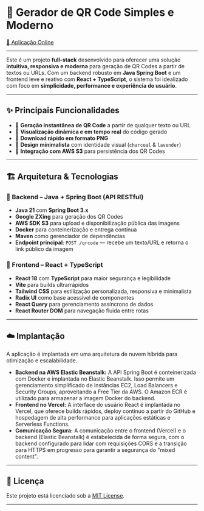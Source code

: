 # 🔳 Gerador de QR Code Simples e Moderno

[🔗 Aplicação Online](https://qr-code-gen-lyart.vercel.app/) 

---

Este é um projeto **full-stack** desenvolvido para oferecer uma solução **intuitiva, responsiva e moderna** para geração de QR Codes a partir de textos ou URLs. Com um backend robusto em **Java Spring Boot** e um frontend leve e reativo com **React + TypeScript**, o sistema foi idealizado com foco em **simplicidade, performance e experiência do usuário**.

---

## ✨ Principais Funcionalidades

- 🔹 **Geração instantânea de QR Code** a partir de qualquer texto ou URL
- 🔹 **Visualização dinâmica e em tempo real** do código gerado
- 🔹 **Download rápido em formato PNG**
- 🔹 **Design minimalista** com identidade visual (`charcoal` & `lavender`)
- 🔹 **Integração com AWS S3** para persistência dos QR Codes

---

## 🏗️ Arquitetura & Tecnologias

### 🔧 Backend – Java + Spring Boot (API RESTful)

- **Java 21** com **Spring Boot 3.x**
- **Google ZXing** para geração dos QR Codes
- **AWS SDK S3** para upload e disponibilização pública das imagens
- **Docker** para conteinerização e entrega contínua
- **Maven** como gerenciador de dependências
- **Endpoint principal**: `POST /qrcode` — recebe um texto/URL e retorna o link público da imagem

### 🎨 Frontend – React + TypeScript

- **React 18** com **TypeScript** para maior segurança e legibilidade
- **Vite** para builds ultrarrápidos
- **Tailwind CSS** para estilização personalizada, responsiva e minimalista
- **Radix UI** como base acessível de componentes
- **React Query** para gerenciamento assíncrono de dados
- **React Router DOM** para navegação fluida entre rotas

---

## ☁️ Implantação

A aplicação é implantada em uma arquitetura de nuvem híbrida para otimização e escalabilidade.

  * **Backend na AWS Elastic Beanstalk:** A API Spring Boot é conteinerizada com Docker e implantada no Elastic Beanstalk. Isso permite um gerenciamento simplificado de instâncias EC2, Load Balancers e Security Groups, aproveitando a Free Tier da AWS. O Amazon ECR é utilizado para armazenar a imagem Docker do backend.
  * **Frontend no Vercel:** A interface do usuário React é implantada no Vercel, que oferece builds rápidos, deploy contínuo a partir do GitHub e hospedagem de alta performance para aplicações estáticas e Serverless Functions.
  * **Comunicação Segura:** A comunicação entre o frontend (Vercel) e o backend (Elastic Beanstalk) é estabelecida de forma segura, com o backend configurado para lidar com requisições CORS e a transição para HTTPS em progresso para garantir a segurança do "mixed content".

---

## 📎 Licença

Este projeto está licenciado sob a [MIT License](LICENSE).

---